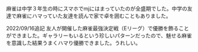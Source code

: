 麻雀は中学３年生の時にスマホでmjにはまっていたのが全盛期でした。中学の友達で麻雀にハマっていた友達を読んで家で卓を囲むこともありました。


2022/09/16追記
友人が開催した麻雀最強決定戦（Eリーグ）で優勝を飾ることができました。ギャラリーもいるという珍しいパターンだったので、魅せる麻雀を意識した結果うまくハマり優勝できました。うれしい。